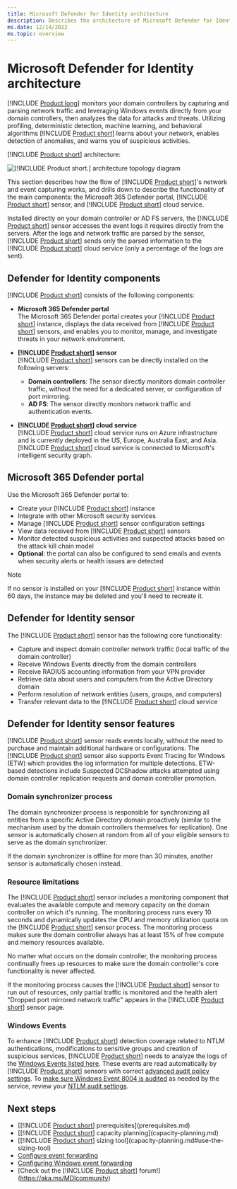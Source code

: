```yaml
---
title: Microsoft Defender for Identity architecture
description: Describes the architecture of Microsoft Defender for Identity
ms.date: 12/14/2022
ms.topic: overview
---
```


# Microsoft Defender for Identity architecture

[!INCLUDE [Product long](includes/product-long.md)] monitors your domain controllers by capturing and parsing network traffic and leveraging Windows events directly from your domain controllers, then analyzes the data for attacks and threats. Utilizing profiling, deterministic detection, machine learning, and behavioral algorithms [!INCLUDE [Product short](includes/product-short.md)] learns about your network, enables detection of anomalies, and warns you of suspicious activities.

[!INCLUDE [Product short](includes/product-short.md)] architecture:

![[!INCLUDE [Product short.](includes/product-short.md)] architecture topology diagram](media/architecture-topology.png)

This section describes how the flow of [!INCLUDE [Product short](includes/product-short.md)]'s network and event capturing works, and drills down to describe the functionality of the main components: the Microsoft 365 Defender portal, [!INCLUDE [Product short](includes/product-short.md)] sensor, and [!INCLUDE [Product short](includes/product-short.md)] cloud service.

Installed directly on your domain controller or AD FS servers, the [!INCLUDE [Product short](includes/product-short.md)] sensor accesses the event logs it requires directly from the servers. After the logs and network traffic are parsed by the sensor, [!INCLUDE [Product short](includes/product-short.md)] sends only the parsed information to the [!INCLUDE [Product short](includes/product-short.md)] cloud service (only a percentage of the logs are sent).

## Defender for Identity components

[!INCLUDE [Product short](includes/product-short.md)] consists of the following components:

- **Microsoft 365 Defender portal**  
The Microsoft 365 Defender portal creates your [!INCLUDE [Product short](includes/product-short.md)] instance, displays the data received from [!INCLUDE [Product short](includes/product-short.md)] sensors, and enables you to monitor, manage, and investigate threats in your network environment.

- **[!INCLUDE [Product short](includes/product-short.md)] sensor**  
[!INCLUDE [Product short](includes/product-short.md)] sensors can be directly installed on the following servers:
  - **Domain controllers**: The sensor directly monitors domain controller traffic, without the need for a dedicated server, or configuration of port mirroring.
  - **AD FS**: The sensor directly monitors network traffic and authentication events.
- **[!INCLUDE [Product short](includes/product-short.md)] cloud service**  
[!INCLUDE [Product short](includes/product-short.md)] cloud service runs on Azure infrastructure and is currently deployed in the US, Europe, Australia East, and Asia. [!INCLUDE [Product short](includes/product-short.md)] cloud service is connected to Microsoft's intelligent security graph.

## Microsoft 365 Defender portal

Use the Microsoft 365 Defender portal to:

- Create your [!INCLUDE [Product short](includes/product-short.md)] instance
- Integrate with other Microsoft security services
- Manage [!INCLUDE [Product short](includes/product-short.md)] sensor configuration settings
- View data received from [!INCLUDE [Product short](includes/product-short.md)] sensors
- Monitor detected suspicious activities and suspected attacks based on the attack kill chain model
- **Optional**: the portal can also be configured to send emails and events when security alerts or health issues are detected

> [!NOTE]
> If no sensor is installed on your [!INCLUDE [Product short](includes/product-short.md)] instance within 60 days, the instance may be deleted and you'll need to recreate it.

## Defender for Identity sensor

The [!INCLUDE [Product short](includes/product-short.md)] sensor has the following core functionality:

- Capture and inspect domain controller network traffic (local traffic of the domain controller)
- Receive Windows Events directly from the domain controllers
- Receive RADIUS accounting information from your VPN provider
- Retrieve data about users and computers from the Active Directory domain
- Perform resolution of network entities (users, groups, and computers)
- Transfer relevant data to the [!INCLUDE [Product short](includes/product-short.md)] cloud service

## Defender for Identity sensor features

[!INCLUDE [Product short](includes/product-short.md)] sensor reads events locally, without the need to purchase and maintain additional hardware or configurations. The [!INCLUDE [Product short](includes/product-short.md)] sensor also supports Event Tracing for Windows (ETW) which provides the log information for multiple detections. ETW-based detections include Suspected DCShadow attacks attempted using domain controller replication requests and domain controller promotion.

### Domain synchronizer process

The domain synchronizer process is responsible for synchronizing all entities from a specific Active Directory domain proactively (similar to the mechanism used by the domain controllers themselves for replication). One sensor is automatically chosen at random from all of your eligible sensors to serve as the domain synchronizer.

If the domain synchronizer is offline for more than 30 minutes, another sensor is automatically chosen instead.

### Resource limitations

The [!INCLUDE [Product short](includes/product-short.md)] sensor includes a monitoring component that evaluates the available compute and memory capacity on the domain controller on which it's running. The monitoring process runs every 10 seconds and dynamically updates the CPU and memory utilization quota on the [!INCLUDE [Product short](includes/product-short.md)] sensor process. The monitoring process makes sure the domain controller always has at least 15% of free compute and memory resources available.

No matter what occurs on the domain controller, the monitoring process continually frees up resources to make sure the domain controller's core functionality is never affected.

If the monitoring process causes the [!INCLUDE [Product short](includes/product-short.md)] sensor to run out of resources, only partial traffic is monitored and the health alert "Dropped port mirrored network traffic" appears in the [!INCLUDE [Product short](includes/product-short.md)] sensor page.

### Windows Events

To enhance [!INCLUDE [Product short](includes/product-short.md)] detection coverage related to NTLM authentications, modifications to sensitive groups and creation of suspicious services, [!INCLUDE [Product short](includes/product-short.md)] needs to analyze the logs of the [Windows Events listed here](configure-windows-event-collection.md#relevant-windows-events). These events are read automatically by [!INCLUDE [Product short](includes/product-short.md)] sensors with correct [advanced audit policy settings](configure-windows-event-collection.md). To [make sure Windows Event 8004 is audited](configure-windows-event-collection.md#event-id-8004) as needed by the service, review your [NTLM audit settings](/archive/blogs/askds/ntlm-blocking-and-you-application-analysis-and-auditing-methodologies-in-windows-7).

## Next steps

- [[!INCLUDE [Product short](includes/product-short.md)] prerequisites](prerequisites.md)
- [[!INCLUDE [Product short](includes/product-short.md)] capacity planning](capacity-planning.md)
- [[!INCLUDE [Product short](includes/product-short.md)] sizing tool](capacity-planning.md#use-the-sizing-tool)
- [Configure event forwarding](configure-event-forwarding.md)
- [Configuring Windows event forwarding](configure-event-forwarding.md)
- [Check out the [!INCLUDE [Product short](includes/product-short.md)] forum!](<https://aka.ms/MDIcommunity>)
